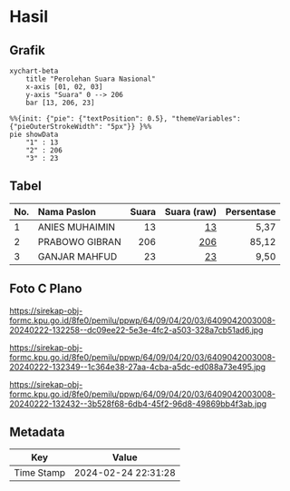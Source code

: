 # Hasil

## Grafik

```mermaid
xychart-beta
    title "Perolehan Suara Nasional"
    x-axis [01, 02, 03]
    y-axis "Suara" 0 --> 206
    bar [13, 206, 23]
```

```mermaid
%%{init: {"pie": {"textPosition": 0.5}, "themeVariables": {"pieOuterStrokeWidth": "5px"}} }%%
pie showData
    "1" : 13
    "2" : 206
    "3" : 23
```

## Tabel

| No. | Nama Paslon    | Suara | Suara (raw) | Persentase |
|:--- |:-------------- | -----:| -----------:| ----------:|
| 1   | ANIES MUHAIMIN | 13    | [13][p-1]   | 5,37       |
| 2   | PRABOWO GIBRAN | 206   | [206][p-2]  | 85,12      |
| 3   | GANJAR MAHFUD  | 23    | [23][p-3]   | 9,50       |


[p-1]: https://github.com/gigit-pemilu/pemilu-2024/blob/main/pilpres/hitung-suara/sub/64-kalimantan-timur/sub/09-penajam-paser-utara/sub/04-sepaku/sub/2003-suka-raja/sub/008-tps/sub/paslon-1.txt
[p-2]: https://github.com/gigit-pemilu/pemilu-2024/blob/main/pilpres/hitung-suara/sub/64-kalimantan-timur/sub/09-penajam-paser-utara/sub/04-sepaku/sub/2003-suka-raja/sub/008-tps/sub/paslon-2.txt
[p-3]: https://github.com/gigit-pemilu/pemilu-2024/blob/main/pilpres/hitung-suara/sub/64-kalimantan-timur/sub/09-penajam-paser-utara/sub/04-sepaku/sub/2003-suka-raja/sub/008-tps/sub/paslon-3.txt

## Foto C Plano

https://sirekap-obj-formc.kpu.go.id/8fe0/pemilu/ppwp/64/09/04/20/03/6409042003008-20240222-132258--dc09ee22-5e3e-4fc2-a503-328a7cb51ad6.jpg

https://sirekap-obj-formc.kpu.go.id/8fe0/pemilu/ppwp/64/09/04/20/03/6409042003008-20240222-132349--1c364e38-27aa-4cba-a5dc-ed088a73e495.jpg

https://sirekap-obj-formc.kpu.go.id/8fe0/pemilu/ppwp/64/09/04/20/03/6409042003008-20240222-132432--3b528f68-6db4-45f2-96d8-49869bb4f3ab.jpg


## Metadata

| Key        | Value               |
| ---------- | ------------------- |
| Time Stamp | 2024-02-24 22:31:28 |



